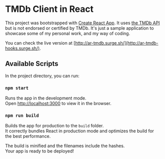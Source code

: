 # TMDb Client in React

This project was bootstrapped with [Create React App](https://github.com/facebook/create-react-app). It uses [the TMDb API](https://www.themoviedb.org/documentation/api) but is not endorsed or certified by TMDb. It's just a sample application to showcase some of my personal work, and my way of coding.

You can check the live version at [http://ar-tmdb.surge.sh/](http://ar-tmdb-hooks.surge.sh/).

## Available Scripts

In the project directory, you can run:

### `npm start`

Runs the app in the development mode.<br>
Open [http://localhost:3000](http://localhost:3000) to view it in the browser.

### `npm run build`

Builds the app for production to the `build` folder.<br>
It correctly bundles React in production mode and optimizes the build for the best performance.

The build is minified and the filenames include the hashes.<br>
Your app is ready to be deployed!
